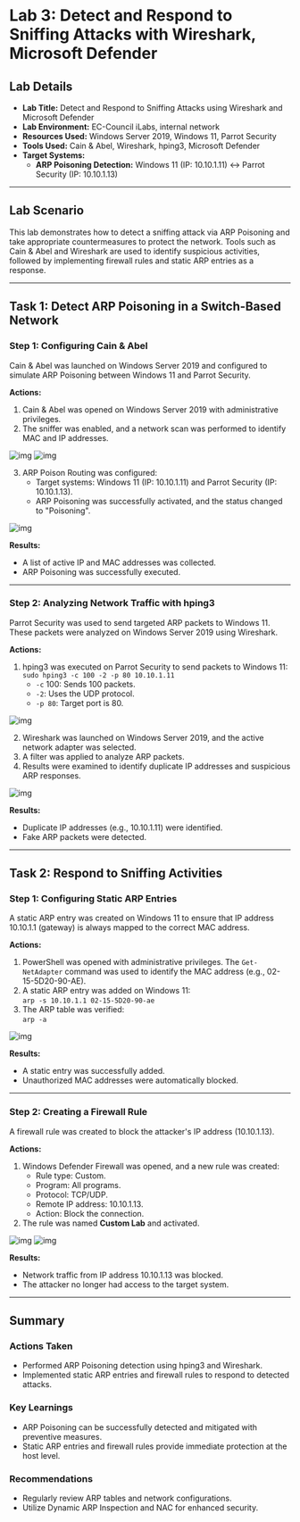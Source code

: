 # Lab 3: Detect and Respond to Sniffing Attacks with Wireshark, Microsoft Defender

## Lab Details

- **Lab Title:** Detect and Respond to Sniffing Attacks using Wireshark and Microsoft Defender  
- **Lab Environment:** EC-Council iLabs, internal network  
- **Resources Used:** Windows Server 2019, Windows 11, Parrot Security  
- **Tools Used:** Cain & Abel, Wireshark, hping3, Microsoft Defender  
- **Target Systems:**  
  - **ARP Poisoning Detection:** Windows 11 (IP: 10.10.1.11) ↔ Parrot Security (IP: 10.10.1.13)  


---

## Lab Scenario

This lab demonstrates how to detect a sniffing attack via ARP Poisoning and take appropriate countermeasures to protect the network. Tools such as Cain & Abel and Wireshark are used to identify suspicious activities, followed by implementing firewall rules and static ARP entries as a response.

---

## Task 1: Detect ARP Poisoning in a Switch-Based Network

### Step 1: Configuring Cain & Abel

Cain & Abel was launched on Windows Server 2019 and configured to simulate ARP Poisoning between Windows 11 and Parrot Security.

**Actions:**  
1. Cain & Abel was opened on Windows Server 2019 with administrative privileges.  
2. The sniffer was enabled, and a network scan was performed to identify MAC and IP addresses.  

![img](https://i.imgur.com/1yH5juG.png)
![img](https://i.imgur.com/g2QyNrO.png)

3. ARP Poison Routing was configured:  
   - Target systems: Windows 11 (IP: 10.10.1.11) and Parrot Security (IP: 10.10.1.13).  
   - ARP Poisoning was successfully activated, and the status changed to "Poisoning".  

![img](https://i.imgur.com/6OsR3zF.png)

**Results:**  
- A list of active IP and MAC addresses was collected.  
- ARP Poisoning was successfully executed.  

---

### Step 2: Analyzing Network Traffic with hping3

Parrot Security was used to send targeted ARP packets to Windows 11. These packets were analyzed on Windows Server 2019 using Wireshark.

**Actions:**  
1. hping3 was executed on Parrot Security to send packets to Windows 11:  
   `sudo hping3 -c 100 -2 -p 80 10.10.1.11`  
   - `-c` 100: Sends 100 packets.  
   - `-2`: Uses the UDP protocol.  
   - `-p 80`: Target port is 80.  

![img](https://i.imgur.com/SZsJ9vW.png)

2. Wireshark was launched on Windows Server 2019, and the active network adapter was selected.  
3. A filter was applied to analyze ARP packets.  
4. Results were examined to identify duplicate IP addresses and suspicious ARP responses.
  
![img](https://i.imgur.com/dFiPeVl.png)

**Results:**  
- Duplicate IP addresses (e.g., 10.10.1.11) were identified.  
- Fake ARP packets were detected.  

---

## Task 2: Respond to Sniffing Activities

### Step 1: Configuring Static ARP Entries

A static ARP entry was created on Windows 11 to ensure that IP address 10.10.1.1 (gateway) is always mapped to the correct MAC address.

**Actions:**  
1. PowerShell was opened with administrative privileges. The `Get-NetAdapter` command was used to identify the MAC address (e.g., 02-15-5D20-90-AE).  
2. A static ARP entry was added on Windows 11:  
   `arp -s 10.10.1.1 02-15-5D20-90-ae`  
3. The ARP table was verified:  
   `arp -a`
 
![img](https://i.imgur.com/ejBHx3X.png)

**Results:**  
- A static entry was successfully added.  
- Unauthorized MAC addresses were automatically blocked.  

---

### Step 2: Creating a Firewall Rule

A firewall rule was created to block the attacker's IP address (10.10.1.13).

**Actions:**  
1. Windows Defender Firewall was opened, and a new rule was created:  
   - Rule type: Custom.  
   - Program: All programs.  
   - Protocol: TCP/UDP.  
   - Remote IP address: 10.10.1.13.  
   - Action: Block the connection.  
2. The rule was named **Custom Lab** and activated.  

![img](https://i.imgur.com/McdQAhA.png)
![img](https://i.imgur.com/A1L3MuD.png)

**Results:**  
- Network traffic from IP address 10.10.1.13 was blocked.  
- The attacker no longer had access to the target system.  

---

## Summary

### Actions Taken
- Performed ARP Poisoning detection using hping3 and Wireshark.  
- Implemented static ARP entries and firewall rules to respond to detected attacks.  

### Key Learnings
- ARP Poisoning can be successfully detected and mitigated with preventive measures.  
- Static ARP entries and firewall rules provide immediate protection at the host level.  

### Recommendations
- Regularly review ARP tables and network configurations.  
- Utilize Dynamic ARP Inspection and NAC for enhanced security.  
